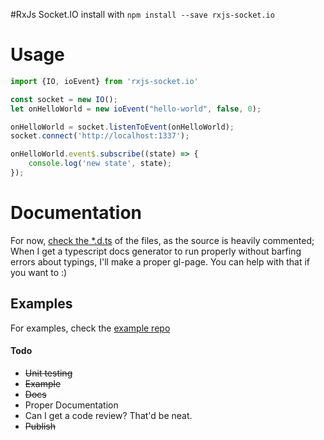 #RxJs Socket.IO
install with `npm install --save rxjs-socket.io`

# Usage
```typescript
import {IO, ioEvent} from 'rxjs-socket.io'

const socket = new IO();
let onHelloWorld = new ioEvent("hello-world", false, 0);

onHelloWorld = socket.listenToEvent(onHelloWorld);
socket.connect('http://localhost:1337');

onHelloWorld.event$.subscribe((state) => {
    console.log('new state', state);
});
```

# Documentation
For now, [check the *.d.ts](rxjs-socket.io.d.ts) of the files, as the source is heavily commented;
When I get a typescript docs generator to run properly without barfing errors about typings, I'll make a proper gl-page. You can help with that if you want to :)

## Examples
For examples, check the [example repo](https://gitlab.com/moshmage/rxjs-sioc-eample)

#### Todo
- ~~Unit testing~~
- ~~Example~~
- ~~Docs~~
- Proper Documentation
- Can I get a code review? That'd be neat.
- ~~Publish~~